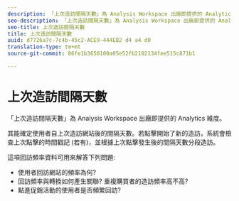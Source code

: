 ```yaml
---
description: 「上次造訪間隔天數」為 Analysis Workspace 出廠即提供的 Analytics 維度。
seo-description: 「上次造訪間隔天數」為 Analysis Workspace 出廠即提供的 Analytics 維度。
seo-title: 上次造訪間隔天數
title: 上次造訪間隔天數
uuid: d7726a7c-7c4b-45c2-ACE9-444EB2 d4 a4 d0
translation-type: tm+mt
source-git-commit: 86fe1b3650100a05e52fb2102134fee515c871b1

---
```



# 上次造訪間隔天數

「上次造訪間隔天數」為 Analysis Workspace 出廠即提供的 Analytics 維度。

其能確定使用者自上次造訪網站後的間隔天數。若點擊開始了新的造訪，系統會檢查上次點擊的時間戳記 (若有)，並根據上次點擊發生後的間隔天數分段造訪。

這項回訪頻率資料可用來解答下列問題:

* 使用者回訪網站的頻率為何? 
* 回訪頻率與轉換如何產生關聯? 重複購買者的造訪頻率高不高? 
* 點進促銷活動的使用者是否頻繁回訪?

